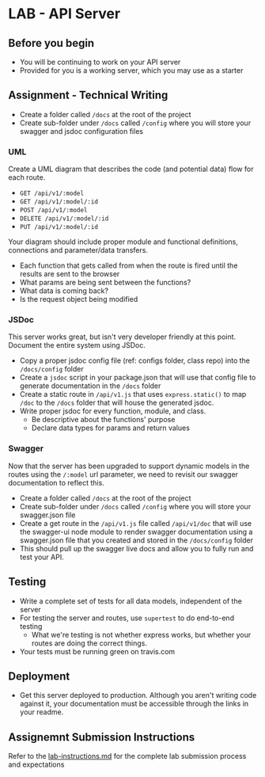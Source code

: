 # LAB - API Server

## Before you begin
* You will be continuing to work on your API server
* Provided for you is a working server, which you may use as a starter

## Assignment - Technical Writing
* Create a folder called `/docs` at the root of the project
* Create sub-folder under `/docs` called `/config` where you will store your swagger and jsdoc configuration files

### UML
Create a UML diagram that describes the code (and potential data) flow for each route.
  * `GET /api/v1/:model`
  * `GET /api/v1/:model/:id`
  * `POST /api/v1/:model`
  * `DELETE /api/v1/:model/:id`
  * `PUT /api/v1/:model/:id`
  
Your diagram should include proper module and functional definitions, connections and parameter/data transfers.

  * Each function that gets called from when the route is fired until the results are sent to the browser
  * What params are being sent between the functions?
  * What data is coming back?
  * Is the request object being modified

### JSDoc
This server works great, but isn't very developer friendly at this point. Document the entire system using JSDoc.

* Copy a proper jsdoc config file (ref: configs folder, class repo) into the `/docs/config` folder
* Create a `jsdoc` script in your package.json that will use that config file to generate documentation in the `/docs` folder
* Create a static route in `/api/v1.js` that uses `express.static()` to map `/doc` to the `/docs` folder that will house the generated jsdoc.
* Write proper jsdoc for every function, module, and class.
  * Be descriptive about the functions' purpose
  * Declare data types for params and return values

### Swagger
Now that the server has been upgraded to support dynamic models in the routes using the `/:model` url parameter, we need to revisit our swagger documentation to reflect this.

* Create a folder called `/docs` at the root of the project
* Create sub-folder under `/docs` called `/config` where you will store your swagger.json file
* Create a get route in the `/api/v1.js` file called `/api/v1/doc` that will use the swagger-ui node module to render swagger documentation using a swagger.json file that you created and stored in the `/docs/config` folder
* This should pull up the swagger live docs and allow you to fully run and test your API.

## Testing
* Write a complete set of tests for all data models, independent of the server
* For testing the server and routes, use `supertest` to do end-to-end testing
  * What we're testing is not whether express works, but whether your routes are doing the correct things.
* Your tests must be running green on travis.com

## Deployment
* Get this server deployed to production. Although you aren't writing code against it, your documentation must be accessible through the links in your readme.  

## Assignemnt Submission Instructions
Refer to the [lab-instructions.md](../../reference/lab-instructions.md) for the complete lab submission process and expectations

